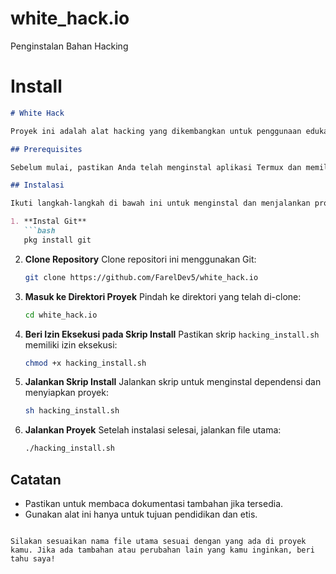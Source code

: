 # white_hack.io
Penginstalan Bahan Hacking

# Install

```markdown
# White Hack

Proyek ini adalah alat hacking yang dikembangkan untuk penggunaan edukasi. Harap gunakan dengan bijak.

## Prerequisites

Sebelum mulai, pastikan Anda telah menginstal aplikasi Termux dan memiliki koneksi internet.

## Instalasi

Ikuti langkah-langkah di bawah ini untuk menginstal dan menjalankan proyek:

1. **Instal Git**
   ```bash
   pkg install git
   ```

2. **Clone Repository**
   Clone repositori ini menggunakan Git:
   ```bash
   git clone https://github.com/FarelDev5/white_hack.io
   ```

3. **Masuk ke Direktori Proyek**
   Pindah ke direktori yang telah di-clone:
   ```bash
   cd white_hack.io
   ```

4. **Beri Izin Eksekusi pada Skrip Install**
   Pastikan skrip `hacking_install.sh` memiliki izin eksekusi:
   ```bash
   chmod +x hacking_install.sh
   ```

5. **Jalankan Skrip Install**
   Jalankan skrip untuk menginstal dependensi dan menyiapkan proyek:
   ```bash
   sh hacking_install.sh
   ```

6. **Jalankan Proyek**
   Setelah instalasi selesai, jalankan file utama:
   ```bash
   ./hacking_install.sh
   ```

## Catatan

- Pastikan untuk membaca dokumentasi tambahan jika tersedia.
- Gunakan alat ini hanya untuk tujuan pendidikan dan etis.
```

Silakan sesuaikan nama file utama sesuai dengan yang ada di proyek kamu. Jika ada tambahan atau perubahan lain yang kamu inginkan, beri tahu saya!
